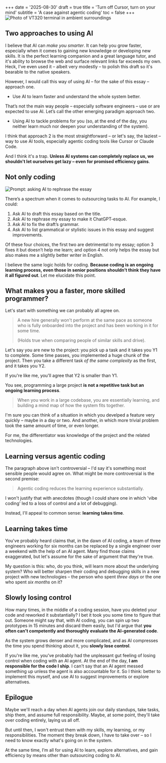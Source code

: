 +++
date = '2025-08-30'
draft = true
title = 'Turn off Cursor, turn on your mind'
subtitle = 'A case against agentic coding'
toc = false
+++
![Photo of VT320 terminal in ambient surroundings](../assets/vt320.jpg)

## Two approaches to using AI

I believe that AI can *make you smarter*. It can help you grow faster,
especially when it comes to gaining new knowledge or developing new skills. It
is the perfect learning companion and a great language tutor, and it's ability
to browse the web and surface relevant links far exceeds my own. Heck, I've
even used it – albeit very modestly – to polish this draft so it's bearable to
the native speakers.

However, I would call this way of using AI – for the sake of this essay –
approach one.

- Use AI to learn faster and understand the whole system better.

That’s not the main way people – especially software engineers – use or are
expected to use AI. Let’s call the other emerging paradigm approach two.

- Using AI to tackle problems for you (so, at the end of the day, you neither
  learn much nor deepen your understanding of the system).

I think that approach 2 is the most straightforward – or let's say, the laziest
– way to use AI tools, especially agentic coding tools like Cursor or Claude
Code.

And I think it's a trap. **Unless AI systems can completely replace us, we
shouldn't let ourselves get lazy – even for promised efficiency gains**.

## Not only coding

![Prompt: asking AI to rephrase the essay](../assets/prompt.png)

There’s a spectrum when it comes to outsourcing tasks to AI. For example, I could:

1. Ask AI to draft this essay based on the title.
2. Ask AI to rephrase my essay to make it ChatGPT-esque.
3. Ask AI to fix the draft’s grammar.
4. Ask AI to list grammatical or stylistic issues in this essay and suggest
   improvements.

Of these four choices, the first two are detrimental to my essay; option 3
fixes it but doesn’t help me learn; and option 4 not only helps the essay but
also makes me a slightly better writer in English.

I believe the same logic holds for coding. **Because coding is an ongoing
learning process, even those in senior positions shouldn’t think they have it
all figured out**. Let me elucidate this point.

## What makes you a faster, more skilled programmer?

Let's start with something we can probably all agree on.

> A new hire generally won't perform at the same pace as someone who is fully
> onboarded into the project and has been working in it for some time.
>
> (Holds true when comparing people of similar skills and drive).

Let's say you are new to the project: you pick up a task and it takes you Y1 to
complete. Some time passes, you implemented a huge chunk of the project. Then
you take a different task *of the same complexity* as the first, and it takes
you Y2.

If you're like me, you'll agree that Y2 is smaller than Y1.

You see, programming a large project **is not a repetitive task but an ongoing
learning process**.

> When you work in a large codebase, you are essentially learning, and building a
> mind map of how the system fits together.

I'm sure you can think of a situation in which you develped a feature very
quickly – maybe in a day or two. And another, in which more trivial problem
took the same amount of time, or even longer.

For me, the differentiator was knowledge of the project and the related
technologies.

## Learning versus agentic coding

The paragraph above isn't controversial – I'd say it's something most sensible
people would agree on. What might be more controversial is the second premise:

> Agentic coding reduces the learning experience substantially.

I won't justify that with anecdotes (though I could share one in which 'vibe
coding' led to a loss of control and a lot of debugging).

Instead, I'll appeal to common sense: **learning takes time**.

## Learning takes time

You've probably heard claims that, in the dawn of AI coding, a team of three
engineers working for six months can be replaced by a single engineer over a
weekend with the help of an AI agent. Many find those claims exaggerated, but
let's assume for the sake of argument that they're true.

My question is this: who, do you think, will learn more about the underlying
system? Who will better sharpen their coding and debugging skills in a new
project with new technologies – the person who spent *three days* or the one
who spent *six months* on it?

## Slowly losing control

How many times, in the middle of a coding session, have you deleted your code
and reworked it substantially? I bet it took you some time to figure that out.
Someone might say that, with AI coding, you can spin up two prototypes in 15
minutes and discard them easily, but I'd argue that **you often can't
competently and thoroughly evaluate the AI-generated code**.

As the system grows denser and more complicated, and as AI compresses the time
you spend thinking about it, you **slowly lose control**.

If you're like me, you've probably had the unpleasant gut feeling of losing
control when coding with an AI agent. At the end of the day, **I am responsible
for the code I ship**. I can't say that an AI agent messed something up unless
the agent is also accountable for it. So I think: better to implement this
myself, and use AI to suggest improvements or explore alternatives.

## Epilogue

Maybe we'll reach a day when AI agents join our daily standups, take tasks,
ship them, and assume full responsibility. Maybe, at some point, they'll take
over coding entirely, laying us all off.

But until then, I won't entrust them with my skills, my learning, or my
responsibilities. The moment they break down, I have to take over – so I need
to know exactly what's going on in the system.

At the same time, I’m all for using AI to learn, explore alternatives, and gain
efficiency by means other than outsourcing coding to AI.
